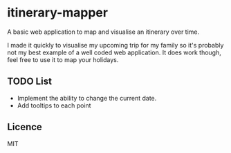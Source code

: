 itinerary-mapper
================

A basic web application to map and visualise an itinerary over time.

I made it quickly to visualise my upcoming trip for my family so it's probably not my best example of a well coded web application. It does work though, feel free to use it to map your holidays.

TODO List
---------
- Implement the ability to change the current date.
- Add tooltips to each point

Licence
-------
MIT
